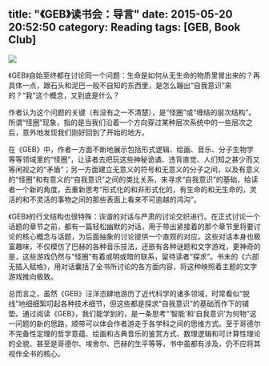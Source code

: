 title: "《GEB》读书会：导言"
date: 2015-05-20 20:52:50
category: Reading
tags: [GEB, Book Club]
---

![](thumbnail.jpg)

《GEB》自始至终都在讨论同一个问题：生命是如何从无生命的物质里冒出来的？再具体一点，跟石头和泥巴一般不自知的东西里，是怎么蹦出“自我意识”来的？“我”这个概念，又到底是什么？

作者认为这个问题的关键（有没有之一不清楚），是“怪圈”或“缠结的层次结构”。所谓“怪圈”现象，指的是当我们沿着一个方向穿过某种层次系统中的一些层次之后，意外地发现我们刚好回到了开始的地方。

在《GEB》中，作者一方面不断地展示包括形式逻辑、绘画、音乐、分子生物学等等领域里的“怪圈”，让读者去把玩这些神秘诡谲、违背直觉、人们知之甚少而又等闲视之的“矛盾”；另一方面建立无意义的符号和无意义的分子之间，以及有意义的“怪圈”和有意义的“自我意识”之间的类比关系，来寻求“自我意识”的基础，给读者一个新的角度，去重新思考“形式化的和非形式化的，有生命的和无生命的，灵活的和不灵活的事物之间的那些表面上看来不可逾越的鸿沟”。

《GEB》的行文结构也很特殊：诙谐的对话与严肃的讨论交织进行。在正式讨论一个话题的章节之前，都有一篇轻松幽默的对话，用于带出紧接着的那个章节里将要讨论的核心概念与话题，为后面抽象的讨论提供一个直观的对应。这些对话本身也极富趣味，不仅模仿了巴赫的各种音乐技法，还嵌有各种谜题和文字游戏，更神奇的是，这些游戏仍然与“怪圈”有着或明或暗的联系，留待读者“探求”。书末的《六部无插入赋格》，用对话囊括了全书所讨论的各方面内容，将这种映照着主题的文字游戏推向极致。

总而言之，虽然《GEB》汪洋恣肆地游历了近代科学的诸多领域，时常看似“脱线”地细细絮叨起各种技术细节，但这些都是探求“自我意识”的基础而作下的铺垫。通过阅读《GEB》，我们能学到的，是一条思考“‘智能’和‘自我意识’为何物”这一问题的新的思路，顺带可以体会作者游走于各学科之间的思维方式。至于哥德尔不完备性定理的哲学意蕴、绘画和古典音乐的鉴赏方式、数理逻辑和可计算性理论的全貌、甚至是哥德尔、埃舍尔、巴赫的生平等等，书中虽都有涉及，仍不应将其视作全书的核心。
